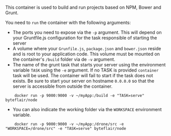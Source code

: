 This container is used to build and run projects based on NPM, Bower and Grunt.

You need to `run` the container with the following arguments:
  * The ports you need to expose via the `-p` argument. This will depend on your Gruntfile.js configuration for the task responsible of starting the server
  * A volume where your `Grunfile.js`, `package.json` and `bower.json` reside and is root to your application code. This volume must be mounted on the container's `/build` folder via de `-v` argument.
  * The name of the grunt task that starts your server using the environment variable `TASK` using the `-e` argument. If no TASK is provided `container` task will be used. The container will fail to start if the task does not exists. Be sure to start your server on hostname `0.0.0.0` so that the server is accessible from outside the container.

```
    docker run -p 9000:9000 -v ~/myApp:/build -e "TASK=serve" byteflair/node
```
  * You can also indicate the working folder via the `WORKSPACE` environment variable.

```
    docker run -p 9000:9000 -v ~/myApp:/drone/src -e "WORKSPACE=/drone/src" -e "TASK=serve" byteflair/node
```
  

